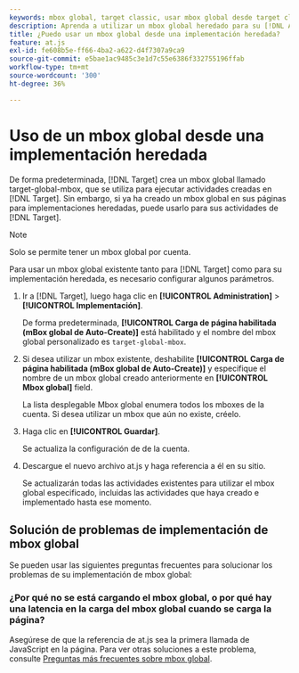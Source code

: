 ```yaml
---
keywords: mbox global, target classic, usar mbox global desde target classic
description: Aprenda a utilizar un mbox global heredado para su [!DNL Adobe Target] actividades si ya ha creado un mbox global en sus páginas para las implementaciones heredadas.
title: ¿Puedo usar un mbox global desde una implementación heredada?
feature: at.js
exl-id: fe608b5e-ff66-4ba2-a622-d4f7307a9ca9
source-git-commit: e5bae1ac9485c3e1d7c55e6386f332755196ffab
workflow-type: tm+mt
source-wordcount: '300'
ht-degree: 36%

---
```


# Uso de un mbox global desde una implementación heredada

De forma predeterminada, [!DNL Target] crea un mbox global llamado target-global-mbox, que se utiliza para ejecutar actividades creadas en [!DNL Target]. Sin embargo, si ya ha creado un mbox global en sus páginas para implementaciones heredadas, puede usarlo para sus actividades de [!DNL Target].

>[!NOTE]
>
>Solo se permite tener un mbox global por cuenta.

Para usar un mbox global existente tanto para [!DNL Target] como para su implementación heredada, es necesario configurar algunos parámetros.

1. Ir a [!DNL Target], luego haga clic en **[!UICONTROL Administration]** > **[!UICONTROL Implementación]**.

   De forma predeterminada, **[!UICONTROL Carga de página habilitada (mBox global de Auto-Create)]** está habilitado y el nombre del mbox global personalizado es `target-global-mbox`.

1. Si desea utilizar un mbox existente, deshabilite **[!UICONTROL Carga de página habilitada (mBox global de Auto-Create)]** y especifique el nombre de un mbox global creado anteriormente en **[!UICONTROL Mbox global]** field.

   La lista desplegable Mbox global enumera todos los mboxes de la cuenta. Si desea utilizar un mbox que aún no existe, créelo.

1. Haga clic en **[!UICONTROL Guardar]**.

   Se actualiza la configuración de de la cuenta.

1. Descargue el nuevo archivo at.js y haga referencia a él en su sitio.

   Se actualizarán todas las actividades existentes para utilizar el mbox global especificado, incluidas las actividades que haya creado e implementado hasta ese momento.

## Solución de problemas de implementación de mbox global

Se pueden usar las siguientes preguntas frecuentes para solucionar los problemas de su implementación de mbox global:

### ¿Por qué no se está cargando el mbox global, o por qué hay una latencia en la carga del mbox global cuando se carga la página?

Asegúrese de que la referencia de at.js sea la primera llamada de JavaScript en la página. Para ver otras soluciones a este problema, consulte [Preguntas más frecuentes sobre mbox global](/help/dev/implement/client-side/atjs/global-mbox/global-mbox-faq.md).
